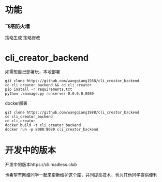 
# 功能

### 飞塔防火墙
策略生成
策略修改

# cli_creator_backend
如需想自己部署玩，本地部署
```shell
git clone https://github.com/wangqiang1988/cli_creator_backend
cd cli_creator_backend && cd cli_creator
pip install -r requirements.txt
python .\manage.py runserver 0.0.0.0:8080
```
docker部署
```
git clone https://github.com/wangqiang1988/cli_creator_backend
cd cli_creator_backend
cd cli_creator
docker build -t cli_creator_backend .
docker run -p 8080:8080 cli_creator_backend
```

# 开发中的版本
开发中的版本https://cli.madless.club

也希望有网络同学一起来更新维护这个库，共同提高技术，也为其他同学提供便利